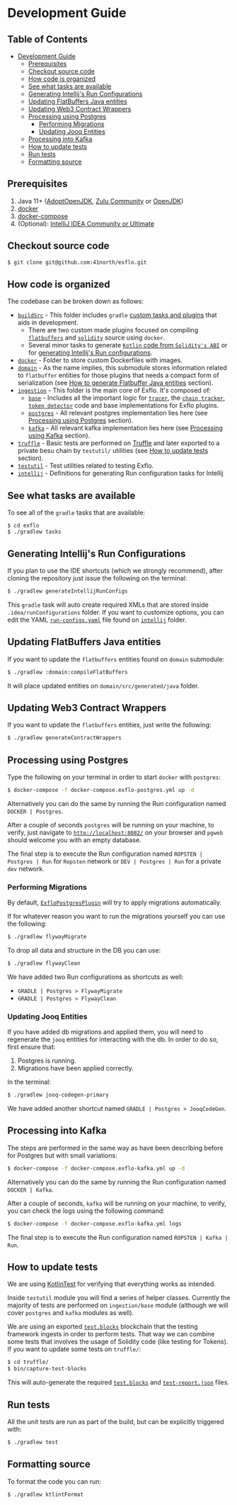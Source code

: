 # Development Guide

## Table of Contents

* [Development Guide](#development-guide)
    * [Prerequisites](#prerequisites)
    * [Checkout source code](#checkout-source-code)
    * [How code is organized](#how-code-is-organized)
    * [See what tasks are available](#see-what-tasks-are-available)
    * [Generating Intellij's Run Configurations](#generating-intellijs-run-configurations)
    * [Updating FlatBuffers Java entities](#updating-flatbuffers-java-entities)
    * [Updating Web3 Contract Wrappers](#updating-web3-contract-wrappers)
    * [Processing using Postgres](#processing-using-postgres)
       * [Performing Migrations](#performing-migrations)
       * [Updating Jooq Entities](#updating-jooq-entities)
    * [Processing into Kafka](#processing-into-kafka)
    * [How to update tests](#how-to-update-tests)
    * [Run tests](#run-tests)
    * [Formatting source](#formatting-source)

## Prerequisites

1. Java 11+ ([AdoptOpenJDK](https://adoptopenjdk.net/), [Zulu Community](https://www.azul.com/products/zulu-community/) or [OpenJDK](https://openjdk.java.net/))
2. [docker](https://docs.docker.com/install/)
3. [docker-compose](https://docs.docker.com/compose/install/)
4. (Optional): [IntelliJ IDEA Community or Ultimate](https://www.jetbrains.com/)

## Checkout source code

```sh
$ git clone git@github.com:41north/exflo.git
```

## How code is organized

The codebase can be broken down as follows:

- [`buildSrc`](../buildSrc) - This folder includes `gradle` [custom tasks and plugins](https://docs.gradle.org/current/userguide/organizing_gradle_projects.html#sec:build_sources) that aids in development.
  - There are two custom made plugins focused on compiling [`flatbuffers`](buildSrc/src/main/kotlin/io/exflo/gradle/plugins/flatbuffers) and [`solidity`](buildSrc/src/main/kotlin/io/exflo/gradle/plugins/solidity) source using `docker`.
  - Several minor tasks to generate [`Kotlin` code from `Solidity's ABI`](../buildSrc/src/main/kotlin/io/exflo/gradle/tasks/Web3KtCodeGenTask.kt) or for [generating Intellij's Run configurations](#generating-intellij's-run-configurations).
- [`docker`](../docker) - Folder to store custom Dockerfiles with images.
- [`domain`](../domain) - As the name implies, this submodule stores information related to `flatbuffer` entities for those plugins that needs a compact form of serialization (see [How to generate Flatbuffer Java entities](#updating-flatbuffers-java-entities) section).
- [`ingestion`](../ingestion) - This folder is the main core of Exflo. It's composed of:
  - [`base`](../ingestion/base) - Includes all the important logic for [`tracer`](../ingestion/base/src/main/kotlin/io/exflo/ingestion/tracer), the [`chain tracker`](../ingestion/base/src/main/kotlin/io/exflo/ingestion/tracker), [`token detector`](../ingestion/base/src/main/kotlin/io/exflo/ingestion/tokens) code and base implementations for Exflo plugins.
  - [`postgres`](../ingestion/postgres) - All relevant postgres implementation lies here (see [Processing using Postgres](#processing-using-postgres) section).
  - [`kafka`](../ingestion/kafka) - All relevant kafka implementation lies here (see [Processing using Kafka](#processing-using-kafka) section).
- [`truffle`](../truffle) - Basic tests are performed on [Truffle](https://www.trufflesuite.com/) and later exported to a private besu chain by `testutil/` utilities (see [How to update tests](#how-to-update-tests) section).
- [`testutil`](../testutil) - Test utilities related to testing Exflo.
- [`intellij`](../intellij) - Definitions for generating Run configuration tasks for Intellij 

## See what tasks are available

To see all of the `gradle` tasks that are available:

```
$ cd exflo
$ ./gradlew tasks
```

## Generating Intellij's Run Configurations

If you plan to use the IDE shortcuts (which we strongly recommend), after cloning the repository just issue the following on the terminal:

```sh
$ ./gradlew generateIntellijRunConfigs
```

This `gradle` task will auto create required XMLs that are stored inside `.idea/runConfigurations` folder. If you want to customize options, you can edit the YAML [`run-configs.yaml`](../intellij/run-configs.yaml) file found on [`intellij`](../intellij) folder.

## Updating FlatBuffers Java entities

If you want to update the `flatbuffers` entities found on `domain` submodule:

```sh
$ ./gradlew :domain:compileFlatBuffers
```

It will place updated entities on `domain/src/generated/java` folder.

## Updating Web3 Contract Wrappers

If you want to update the `flatbuffers` entities, just write the following:

```sh
$ ./gradlew generateContractWrappers
```

## Processing using Postgres

Type the following on your terminal in order to start `docker` with `postgres`:

```sh
$ docker-compose -f docker-compose.exflo-postgres.yml up -d
```

Alternatively you can do the same by running the Run configuration named `DOCKER | Postgres`.

After a couple of seconds `postgres` will be running on your machine, to verify, just navigate to [`http://localhost:8082/`](http://localhost:8082/) on your browser and `pgweb` should welcome you with an empty database.

The final step is to execute the Run configuration named `ROPSTEN | Postgres | Run` for `Ropsten` network or `DEV | Postgres | Run` for a private `dev` network.

### Performing Migrations

By default, [`ExfloPostgresPlugin`](../ingestion/postgres/src/main/kotlin/io/exflo/ingestion/postgres/ExfloPostgresPlugin.kt) will try to apply migrations automatically.

If for whatever reason you want to run the migrations yourself you can use the following:

```sh
$ ./gradlew flywayMigrate
```

To drop all data and structure in the DB you can use:

```sh
$ ./gradlew flywayClean
```

We have added two Run configurations as shortcuts as well:

- `GRADLE | Postgres > FlywayMigrate`
- `GRADLE | Postgres > FlywayClean`

### Updating Jooq Entities

If you have added db migrations and applied them, you will need to regenerate the `jooq` entities for interacting with the db. In order to do so, first ensure that:

1. Postgres is running.
2. Migrations have been applied correctly.

In the terminal:

```sh
$ ./gradlew jooq-codegen-primary
```

We have added another shortcut named `GRADLE | Postgres > JooqCodeGen`.

## Processing into Kafka

The steps are performed in the same way as have been describing before for Postgres but with small variations:

```sh
$ docker-compose -f docker-compose.exflo-kafka.yml up -d
```

Alternatively you can do the same by running the Run configuration named `DOCKER | Kafka`.

After a couple of seconds, `kafka` will be running on your machine, to verify, you can check the logs using the following command:

```sh
$ docker-compose -f docker-compose.exflo-kafka.yml logs
```

The final step is to execute the Run configuration named `ROPSTEN | Kafka | Run`.

## How to update tests

We are using [KotlinTest](https://github.com/kotlintest/kotlintest) for verifying that everything works as intended.

Inside `testutil` module you will find a series of helper classes. Currently the majority of tests are performed on `ingestion/base` module (although we will cover `postgres` and `kafka` modules as well).

We are using an exported [`test.blocks`](testutil/src/main/resources/test.blocks) blockchain that the testing framework ingests in order to perform tests. That way we can combine some tests that involves the usage of Solidity code (like testing for Tokens). If you want to update some tests on `truffle/`:

```sh
$ cd truffle/
$ bin/capture-test-blocks
```

This will auto-generate the required [`test.blocks`](testutil/src/main/resources/test.blocks) and [`test-report.json`](testutil/src/main/resources/test-report.json) files.

## Run tests

All the unit tests are run as part of the build, but can be explicitly triggered with:

```sh
$ ./gradlew test
```

## Formatting source

To format the code you can run:

```sh
$ ./gradlew ktlintFormat
```